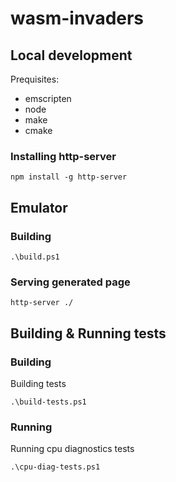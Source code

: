 # wasm-invaders

## Local development

Prequisites:
- emscripten
- node
- make
- cmake

### Installing http-server

```
npm install -g http-server
```

## Emulator

### Building

```
.\build.ps1
```

### Serving generated page

```
http-server ./
```

## Building & Running tests

### Building

Building tests
```
.\build-tests.ps1
```

### Running

Running cpu diagnostics tests
```
.\cpu-diag-tests.ps1
```